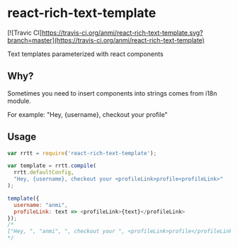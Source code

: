 # react-rich-text-template
[![Travic CI]https://travis-ci.org/anmi/react-rich-text-template.svg?branch=master](https://travis-ci.org/anmi/react-rich-text-template)

Text templates parameterized with react components

## Why?

Sometimes you need to insert components into strings comes from i18n module.

For example: "Hey, {username}, checkout your <profileLink>profile<profileLink>"

## Usage

```js
var rrtt = require('react-rich-text-template');

var template = rrtt.compile(
  rrtt.defaultConfig,
  "Hey, {username}, checkout your <profileLink>profile<profileLink>"
);

template({
  username: "anmi",
  profileLink: text => <profileLink>{text}</profileLink>
});
/*
["Hey, ", "anmi", ", checkout your ", <profileLink>profile</profileLink>]
*/
```

